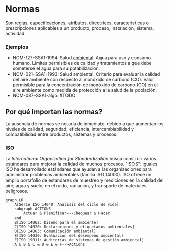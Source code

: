 # Normas

Son reglas, especificaciones, atributos, directrices, características o prescripciones aplicables a un producto, proceso, instalación, sistema, actividad

### Ejemplos

* NOM-127-SSA1-1994: Salud [ambiental](Ingenier%C3%ADa%20ambiental.md). Agua para uso y consumo humano. Límites permisibles de calidad y tratamientos a que debe someterse el agua para su potabilización.
* NOM-021-SSA1-1993: Salud ambiental. Criterio para evaluar la calidad del aire ambiente con respecto al monóxido de carbono (CO). Valor permisible para la concentración de monóxido de carbono (CO) en el aire ambiente como medida de protección a la salud de la población.
* NOM-087-SSA1-algo: #TODO

## Por qué importan las normas?

La ausencia de normas se notaría de inmediato, debido a que aumentan los niveles de calidad, seguridad, eficiencia, intercambiabilidad y compatibilidad entre productos, sistemas y procesos.

### ISO

La *International Organization for Standardization* busca construir varios estándares para mejorar la calidad de muchos procesos. "ISOS": iguales.
ISO ha desarrollado estándares que ayudan a las organizaciones para administrar problemas ambientales (familia ISO 14000).
ISO ofrece un amplio portafolio de estándares de muestreo y mediciones en la calidad del aire, agua y suelo; en el ruido, radiación, y transporte de materiales peligrosos.

````mermaid
graph LR
	A[Serie ISO 14040: Analisis del ciclo de vida]
	subgraph ACTIONS
		Actuar & Planificar---Chequear & Hacer
	end
	B[ISO 14062: Diseño para el ambiente]
	C[ISO 14020: Declaraciones y etiquetados ambientales]
	D[ISO 14063: Comunicación ambiental]
	E[ISO 14030: Evaluación del desempeño ambiental]
	F[ISO 19011: Auditorías de sistemas de gestión ambiental]
	A & B & C & D & E & F-->Actions
	
````
